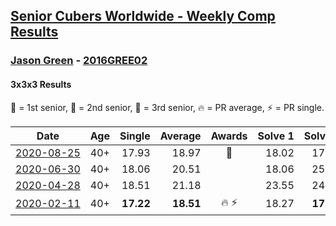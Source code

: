 <style>table {white-space: nowrap;}</style>

## [Senior Cubers Worldwide - Weekly Comp Results](/scw-comp/results/)
### [Jason Green](README.md) - [2016GREE02](https://www.worldcubeassociation.org/persons/2016GREE02?event=333)
#### 3x3x3 Results

<span style="white-space: nowrap;">🥇 = 1st senior</span>, <span style="white-space: nowrap;">🥈 = 2nd senior</span>, <span style="white-space: nowrap;">🥉 = 3rd senior</span>, <span style="white-space: nowrap;">🔥 = PR average</span>, <span style="white-space: nowrap;">⚡ = PR single</span>.

| Date | Age | Single | Average | Awards | Solve 1 | Solve 2 | Solve 3 | Solve 4 | Solve 5 | Video |
| :--: | :--: | --: | --: | :--: | --: | --: | --: | --: | --: | :-- |
| [2020-08-25](../../results/2020-08-25/333.md) | 40+ | 17.93 | 18.97 | 🥉 | 18.02 | 17.93 | 18.71 | 20.19 | DNF | [Desktop](https://www.facebook.com/jasongreenbowler/videos/10163944541995425) / [Mobile](https://m.facebook.com/jasongreenbowler/videos/10163944541995425) |
| [2020-06-30](../../results/2020-06-30/333.md) | 40+ | 18.06 | 20.51 |  | 18.06 | 25.39 | 20.92 | 20.56 | 20.04 | [Desktop](https://www.facebook.com/events/679860472562391/permalink/683372545544517) / [Mobile](https://m.facebook.com/events/679860472562391?view=permalink&id=683372545544517) |
| [2020-04-28](../../results/2020-04-28/333.md) | 40+ | 18.51 | 21.18 |  | 23.55 | 24.71 | 18.63 | 21.37 | 18.51 | [Desktop](https://www.facebook.com/jasongreenbowler/videos/10163336818435425) / [Mobile](https://m.facebook.com/jasongreenbowler/videos/10163336818435425) |
| [2020-02-11](../../results/2020-02-11/333.md) | 40+ | **17.22** | **18.51** | 🔥 ⚡ | 18.27 | **17.22** | 19.36 | 17.90 | 19.64 | [Desktop](https://www.facebook.com/events/616423959107229/permalink/621424961940462) / [Mobile](https://m.facebook.com/events/616423959107229?view=permalink&id=621424961940462) |


<!-- Global site tag (gtag.js) - Google Analytics -->
<script async src="https://www.googletagmanager.com/gtag/js?id=UA-86348435-3"></script>
<script>window.dataLayer = window.dataLayer || []; function gtag() {dataLayer.push(arguments);} gtag('js', new Date()); gtag('config', 'UA-86348435-3');</script>
